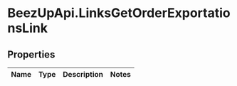 # BeezUpApi.LinksGetOrderExportationsLink

## Properties
Name | Type | Description | Notes
------------ | ------------- | ------------- | -------------


